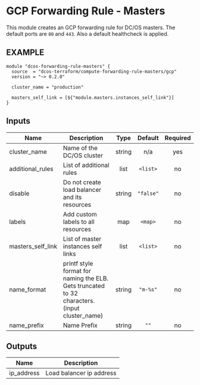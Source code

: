 GCP Forwarding Rule - Masters
============
This module creates an GCP forwarding rule for DC/OS masters. The default ports are `80` and `443`. Also a default healthcheck is applied.

EXAMPLE
-------

```hcl
module "dcos-forwarding-rule-masters" {
  source  = "dcos-terraform/compute-forwarding-rule-masters/gcp"
  version = "~> 0.2.0"

  cluster_name = "production"

  masters_self_link = [${"module.masters.instances_self_link"}]
}
```

## Inputs

| Name | Description | Type | Default | Required |
|------|-------------|:----:|:-----:|:-----:|
| cluster\_name | Name of the DC/OS cluster | string | n/a | yes |
| additional\_rules | List of additional rules | list | `<list>` | no |
| disable | Do not create load balancer and its resources | string | `"false"` | no |
| labels | Add custom labels to all resources | map | `<map>` | no |
| masters\_self\_link | List of master instances self links | list | `<list>` | no |
| name\_format | printf style format for naming the ELB. Gets truncated to 32 characters. (input cluster_name) | string | `"m-%s"` | no |
| name\_prefix | Name Prefix | string | `""` | no |

## Outputs

| Name | Description |
|------|-------------|
| ip\_address | Load balancer ip address |

